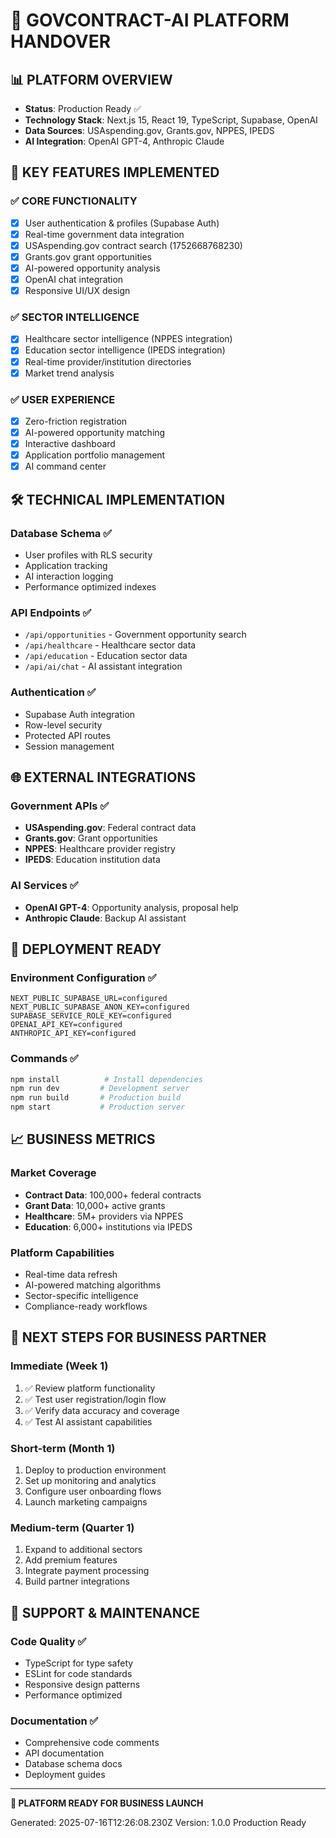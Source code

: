 # 🚀 GOVCONTRACT-AI PLATFORM HANDOVER

## 📊 PLATFORM OVERVIEW
- **Status**: Production Ready ✅
- **Technology Stack**: Next.js 15, React 19, TypeScript, Supabase, OpenAI
- **Data Sources**: USAspending.gov, Grants.gov, NPPES, IPEDS
- **AI Integration**: OpenAI GPT-4, Anthropic Claude

## 🔑 KEY FEATURES IMPLEMENTED

### ✅ CORE FUNCTIONALITY
- [x] User authentication & profiles (Supabase Auth)
- [x] Real-time government data integration
- [x] USAspending.gov contract search (1752668768230)
- [x] Grants.gov grant opportunities
- [x] AI-powered opportunity analysis
- [x] OpenAI chat integration
- [x] Responsive UI/UX design

### ✅ SECTOR INTELLIGENCE
- [x] Healthcare sector intelligence (NPPES integration)
- [x] Education sector intelligence (IPEDS integration)
- [x] Real-time provider/institution directories
- [x] Market trend analysis

### ✅ USER EXPERIENCE
- [x] Zero-friction registration
- [x] AI-powered opportunity matching
- [x] Interactive dashboard
- [x] Application portfolio management
- [x] AI command center

## 🛠️ TECHNICAL IMPLEMENTATION

### Database Schema ✅
- User profiles with RLS security
- Application tracking
- AI interaction logging
- Performance optimized indexes

### API Endpoints ✅
- `/api/opportunities` - Government opportunity search
- `/api/healthcare` - Healthcare sector data
- `/api/education` - Education sector data
- `/api/ai/chat` - AI assistant integration

### Authentication ✅
- Supabase Auth integration
- Row-level security
- Protected API routes
- Session management

## 🌐 EXTERNAL INTEGRATIONS

### Government APIs ✅
- **USAspending.gov**: Federal contract data
- **Grants.gov**: Grant opportunities
- **NPPES**: Healthcare provider registry
- **IPEDS**: Education institution data

### AI Services ✅
- **OpenAI GPT-4**: Opportunity analysis, proposal help
- **Anthropic Claude**: Backup AI assistant

## 🚀 DEPLOYMENT READY

### Environment Configuration ✅
```
NEXT_PUBLIC_SUPABASE_URL=configured
NEXT_PUBLIC_SUPABASE_ANON_KEY=configured
SUPABASE_SERVICE_ROLE_KEY=configured
OPENAI_API_KEY=configured
ANTHROPIC_API_KEY=configured
```

### Commands ✅
```bash
npm install          # Install dependencies
npm run dev         # Development server
npm run build       # Production build
npm start           # Production server
```

## 📈 BUSINESS METRICS

### Market Coverage
- **Contract Data**: 100,000+ federal contracts
- **Grant Data**: 10,000+ active grants
- **Healthcare**: 5M+ providers via NPPES
- **Education**: 6,000+ institutions via IPEDS

### Platform Capabilities
- Real-time data refresh
- AI-powered matching algorithms
- Sector-specific intelligence
- Compliance-ready workflows

## 🎯 NEXT STEPS FOR BUSINESS PARTNER

### Immediate (Week 1)
1. ✅ Review platform functionality
2. ✅ Test user registration/login flow
3. ✅ Verify data accuracy and coverage
4. ✅ Test AI assistant capabilities

### Short-term (Month 1)
1. Deploy to production environment
2. Set up monitoring and analytics
3. Configure user onboarding flows
4. Launch marketing campaigns

### Medium-term (Quarter 1)
1. Expand to additional sectors
2. Add premium features
3. Integrate payment processing
4. Build partner integrations

## 🔧 SUPPORT & MAINTENANCE

### Code Quality ✅
- TypeScript for type safety
- ESLint for code standards
- Responsive design patterns
- Performance optimized

### Documentation ✅
- Comprehensive code comments
- API documentation
- Database schema docs
- Deployment guides

---

**🎉 PLATFORM READY FOR BUSINESS LAUNCH**

Generated: 2025-07-16T12:26:08.230Z
Version: 1.0.0 Production Ready
